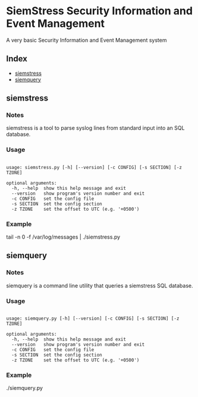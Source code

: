 # SiemStress Security Information and Event Management
A very basic Security Information and Event Management system

## Index

- [siemstress](#siemstress)
- [siemquery](#siemquery)

## siemstress

### Notes
siemstress is a tool to parse syslog lines from standard input into an SQL database.

### Usage

```

usage: siemstress.py [-h] [--version] [-c CONFIG] [-s SECTION] [-z TZONE]

optional arguments:
  -h, --help  show this help message and exit
  --version   show program's version number and exit
  -c CONFIG   set the config file
  -s SECTION  set the config section
  -z TZONE    set the offset to UTC (e.g. '+0500')

```

### Example
tail -n 0 -f /var/log/messages | ./siemstress.py

## siemquery

### Notes
siemquery is a command line utility that queries a siemstress SQL database.

### Usage

```

usage: siemquery.py [-h] [--version] [-c CONFIG] [-s SECTION] [-z TZONE]

optional arguments:
  -h, --help  show this help message and exit
  --version   show program's version number and exit
  -c CONFIG   set the config file
  -s SECTION  set the config section
  -z TZONE    set the offset to UTC (e.g. '+0500')

```

### Example
./siemquery.py
